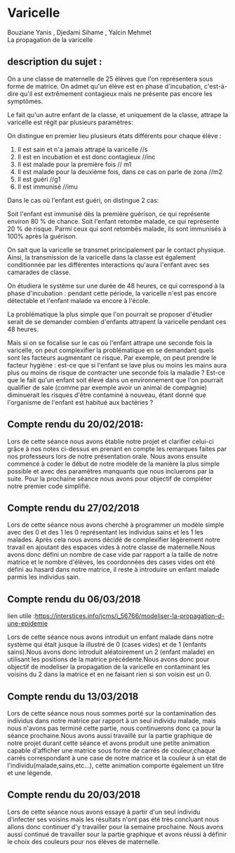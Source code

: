 # Varicelle
Bouziane Yanis , Djedami Sihame , Yalcin Mehmet  
La propagation de la varicelle

description du sujet :
----------------------
On a une classe de maternelle  de 25 élèves que l'on représentera sous forme de matrice.
On admet qu'un élève est en phase d'incubation, c'est-à-dire qu'il est extrêmement contagieux mais ne présente pas encore les symptômes.

Le fait qu'un autre enfant de la classe, et uniquement de la classe, attrape la varicelle est régit par plusieurs paramètres:

On distingue en premier lieu plusieurs états différents pour chaque élève : 

1) Il est sain et n'a jamais attrapé la varicelle //s
2) Il est en incubation et est donc contagieux    //inc
3) Il est malade pour la première fois            // m1
4) Il est malade pour la deuxième fois, dans ce cas on parle de zona //m2 
5) Il est guéri                                   //g1
6) Il est immunisé                                //imu

Dans le cas où l'enfant est guéri, on distingue 2 cas:

Soit l'enfant est immunisé dès la première guérison, ce qui représente environ 80 % de chance.
Soit l'enfant retombe malade, ce qui représente 20 % de risque.
Parmi ceux qui sont retombés malade, ils sont immunisés à 100% après la guérison.

On sait que la varicelle se transmet principalement par le contact physique.
Ainsi, la transmission de la varicelle dans la classe est également conditionnée par les différentes interactions qu'aura l'enfant avec ses camarades de classe.

On étudiera le système sur une durée de 48 heures, ce qui correspond à la phase d'incubation : pendant cette période, la varicelle n'est pas encore détectable et l'enfant malade va encore à l'école.

La problématique la plus simple que l'on pourrait se proposer d'étudier serait de se demander combien d'enfants attrapent la varicelle pendant ces 48 heures.

Mais si on se focalise sur le cas où l'enfant attrape une seconde fois la varicelle, on peut complexifier la problématique en  se demandant quels sont les facteurs augmentant ce risque. 
Par exemple, on peut prendre le facteur hygiène : est-ce que si l'enfant se lave plus ou moins les mains aura plus ou moins de risque de contracter une seconde fois la maladie ? 
Est-ce que le fait qu'un enfant soit élevé dans un environnement que l'on pourrait qualifier de sale (comme par exemple avoir un animal de compagnie) 
diminuerait les risques d'être contaminé à nouveau, étant donné que l'organisme de l'enfant est habitué aux bactéries ?


Compte rendu du 20/02/2018:
--------------------------------------------------------------------------------------------------------------------------
Lors de cette séance nous avons établie notre projet et clarifier celui-ci grâce à nos notes ci-dessus en prenant en compte les remarques faites par nos professeurs lors de notre présentation orale. Nous avons ensuite commencé à coder le début de notre
modèle de la manière la plus simple possible et avec des paramètres manquants que nous incluerons par la suite. 
Pour la prochaine séance nous avons pour objectif de compléter notre premier code simplifié.

Compte rendu du 27/02/2018
-------------------------------------------------------
Lors de cette séance nous avons cherché à programmer un modèle simple avec des 0 et des 1 les 0 représentant les individus sains et les 1 les malades. Après cela nous avons décidé de complexifier légèrement notre travail en ajoutant des espaces vides à notre classe de maternelle.Nous avons donc défini un nombre de case vide par rapport a la taille de notre matrice et le nombre d'élèves, les coordonnées des cases vides ont été défini au hasard dans notre matrice, il reste à introduire un enfant malade parmis les individus sain. 

Compte rendu du 06/03/2018
--------------------------------------------------
lien utile :https://interstices.info/jcms/i_56766/modeliser-la-propagation-d-une-epidemie

Lors de cette séance nous avons introduit un enfant malade dans notre système qui était jusque la illustré de 0 (cases vides) et  de 1 (enfants sains).Nous avons donc introduit aléatoirement un 2 (enfant malade) en utilisant les positions de la matrice précédente.Nous avons donc pour objectif de modeliser la propagation de la varicelle en contaminant les voisins du 2 dans la matrice et en ne faisant rien si son voisin est un 0.

Compte rendu du 13/03/2018
-----------------------------------------------------
Lors de cette séance nous nous sommes porté sur la contamination des individus dans notre matrice par rapport à un seul individu malade, mais nous n'avons pas terminé cette partie, nous continuerons donc ça pour la séance prochaine.Nous avons aussi travaillé sur la partie graphique de notre projet durant cette séance et avons produit une petite animation capable d'afficher une matrice sous forme de carrés de couleur,chaque carrés correspondant à une case de notre matrice et la couleur à un état de l'individu(malade,sains,etc...), cette animation comporte également un titre et une légende.

Compte rendu du 20/03/2018
--------------------------------------------
Lors de cette séance nous avons essayé à partir d'un seul individu d'infecter ses voisins mais les résultats n'ont pas été très concluant nous allons donc continuer d'y travailler pour la semaine prochaine. Nous avons aussi continué de travailler sour la partie graphique et avons réussi à définir le choix des couleurs pour nos élèves de maternelle.
